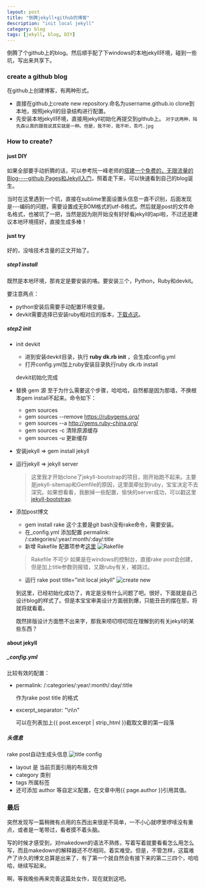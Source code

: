 ```yaml
---
layout: post
title: "倒腾jekyll+github的博客"
description: "init local jekyll"
category: blog
tags: [jekyll, blog, DIY]
---
```


倒腾了个github上的blog。然后顺手配了下windows的本地jekyll环境，碰到一些坑，写出来共享下。

### create a github blog
在github上创建博客，有两种形式。
- 直接在github上create new repository.命名为username.github.io
  clone到本地，按照jekyll的目录结构进行配置。
- 先安装本地jekyll环境，直接用jekyll初始化再提交到github上。
 `对于这两种，陆先森认真的跟我说其实就是一种。但是，我不听，我不听，乖巧.jpg`

### How to create?
#### just DIY
如果全部要手动折腾的话，可以参考阮一峰老师的[搭建一个免费的，无限流量的Blog----github Pages和Jekyll入门](http://www.ruanyifeng.com/blog/2012/08/blogging_with_jekyll.html)，照着走下来，可以快速看到自己的blog诞生。

当时在这里遇到一个坑，直接在sublime里面设置头信息一直不识别，后面发现是---编码的问题，需要设置成无BOM格式的utf-8格式。然后就是post的文件命名格式，也被坑了一把，当然是因为刚开始没有好好看jekyll的api啦，不过还是建议本地环境搭好，直接生成多棒！

#### just try
好的，没啥技术含量的正文开始了。

##### step1 install
既然是本地环境，那肯定是要安装的咯。要安装三个，Python，Ruby和devkit。

要注意两点：
- python安装后需要手动配置环境变量。
- devkit需要选择已安装ruby相对应的版本，[下载点这](http://rubyinstaller.org/downloads/)。

##### step2 init
- init devkit
	- 进到安装devkit目录，执行 **ruby dk.rb init** ，会生成config.yml
	- 打开config.yml加上ruby安装目录执行ruby dk.rb install

  devkit初始化完成

- 替换 gem 源
  至于为什么需要这个步骤，哈哈哈，自然都是因为那墙，不换根本gem install不起来。命令如下：
	- gem sources
	- gem sources --remove https://rubygems.org/
	- gem sources --a http://gems.ruby-china.org/
	- gem sources -c 清除原源缓存
	- gem sources -u 更新缓存

- 安装jekyll => gem install jekyll
- 运行jekyll => jekyll server
	> 这里我才开始clone了jekyll-bootstrap的项目，刚开始跑不起来。主要是jekyll-sitemap和Gemfile的原因，这里面牵扯到ruby，宝宝决定不去深究。如果想看看，我删掉一些配置，愉快的server成功，可以戳这里[jekyll-bootstrap](https://github.com/ayfickle/jekyll-bootstrap).

- 添加post博文
	- gem install rake 这个主要是git bash没有rake命令，需要安装。
	- 在_config.yml 添加配置 permalink: /:categories/:year/:month/:day/:title 
	- 新增 Rakefile 配置项参考[这里](https://github.com/ayfickle/ayfickle.github.io/blob/master/Rakefile)
	![Rakefile](https://ayfickle.github.io/assets/themes/ayfickle/imgs/init/step1.png)
	> Rakefile 不可少
	如果是在windows的控制台，直接rake post会创建，但是加上title参数则报错，又跟ruby有关，被跳过。

	- 运行 rake post title="init local jekyll"
	![create new](https://ayfickle.github.io/assets/themes/ayfickle/imgs/init/step3.png)

  到这里，已经初始化成功了，肯定是没有什么问题了吧。很好，下面就是自己设计blog的样式了。但是本宝宝审美设计方面弱到爆，只能丑丑的摆在那，将就将就看着。

  既然排版设计方面憋不出来字，那我来唠叨唠叨现在理解到的有关jekyll的某些东西？

#### about jekyll
##### _config.yml
比较有效的配置：
- permalink: /:categories/:year/:month/:day/:title 

  作为rake post title 的格式
- excerpt_separator: "\n\n"

  可以在列表加上{{ post.excerpt | strip_html }}截取文章的第一段落
##### 头信息
rake post自动生成头信息
![title config](https://ayfickle.github.io/assets/themes/ayfickle/imgs/init/step2.png)
- layout 是 当前页面引用的布局文件
- category 类别
- tags 所属标签
- 还可添加 author 等自定义配置，在文章中用{{ page.author }}引用其值。

### 最后
突然发现写一篇稍微有点用的东西出来很是不简单，一不小心就啰里啰嗦没有重点，或者是一笔带过，看者摸不着头脑。

写的时候才感受到，对makedown的语法不熟练，写着写着就要看看怎么用怎么写，而且makedown的解释器还不尽相同，着实难受。但是，不管怎样，这篇难产了许久的博文总算是出来了，有了第一个就自然会有接下来的第二三四个，哈哈哈，继续写起来。

啊，等我晚些再来完善这篇处女作，现在就到这吧。